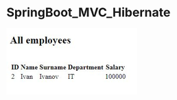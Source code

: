# SpringBoot_MVC_Hibernate
![Image alt](https://github.com/pkhramov11/SpringBoot_MVC_Hibernate/raw/master/pic.JPG)
